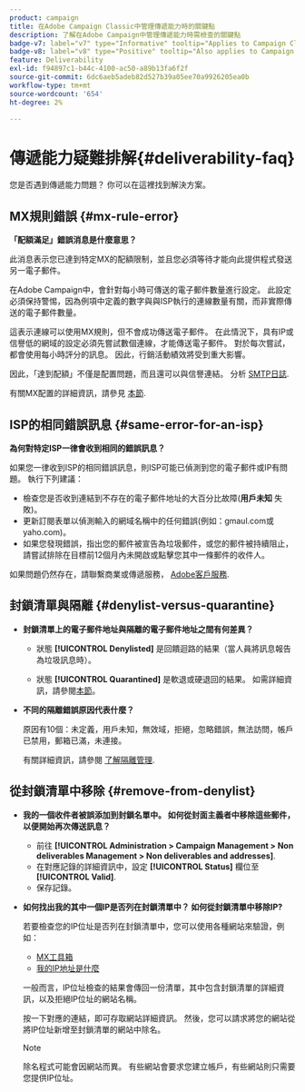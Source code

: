 ```yaml
---
product: campaign
title: 在Adobe Campaign Classic中管理傳遞能力時的關鍵點
description: 了解在Adobe Campaign中管理傳遞能力時需檢查的關鍵點
badge-v7: label="v7" type="Informative" tooltip="Applies to Campaign Classic v7"
badge-v8: label="v8" type="Positive" tooltip="Also applies to Campaign v8"
feature: Deliverability
exl-id: f94897c1-b44c-4100-ac50-a89b13fa6f2f
source-git-commit: 6dc6aeb5adeb82d527b39a05ee70a9926205ea0b
workflow-type: tm+mt
source-wordcount: '654'
ht-degree: 2%

---
```


# 傳遞能力疑難排解{#deliverability-faq}



您是否遇到傳遞能力問題？ 你可以在這裡找到解決方案。

## MX規則錯誤 {#mx-rule-error}

**「配額滿足」錯誤消息是什麼意思？**

此消息表示您已達到特定MX的配額限制，並且您必須等待才能向此提供程式發送另一電子郵件。

在Adobe Campaign中，會針對每小時可傳送的電子郵件數量進行設定。 此設定必須保持警惕，因為例項中定義的數字與與ISP執行的連線數量有關，而非實際傳送的電子郵件數量。

這表示連線可以使用MX規則，但不會成功傳送電子郵件。 在此情況下，具有IP或信譽低的網域的設定必須先嘗試數個連線，才能傳送電子郵件。 對於每次嘗試，都會使用每小時評分的訊息。 因此，行銷活動績效將受到重大影響。

因此，「達到配額」不僅是配置問題，而且還可以與信譽連結。 分析 [SMTP日誌](../../production/using/monitoring-processes.md#smtp-errors-per-domain).

有關MX配置的詳細資訊，請參見 [本節](../../installation/using/email-deliverability.md#mx-configuration).

## ISP的相同錯誤訊息 {#same-error-for-an-isp}

**為何對特定ISP一律會收到相同的錯誤訊息？**

如果您一律收到ISP的相同錯誤訊息，則ISP可能已偵測到您的電子郵件或IP有問題。 執行下列建議：
* 檢查您是否收到連結到不存在的電子郵件地址的大百分比故障(**用戶未知** 失敗)。
* 更新訂閱表單以偵測輸入的網域名稱中的任何錯誤(例如：gmaul.com或yaho.com)。
* 如果您發現錯誤，指出您的郵件被宣告為垃圾郵件，或您的郵件被持續阻止，請嘗試排除在目標前12個月內未開啟或點擊您其中一條郵件的收件人。

如果問題仍然存在，請聯繫商業或傳遞服務， [Adobe客戶服務](https://helpx.adobe.com/tw/enterprise/admin-guide.html/enterprise/using/support-for-experience-cloud.ug.html).

## 封鎖清單與隔離 {#denylist-versus-quarantine}

* **封鎖清單上的電子郵件地址與隔離的電子郵件地址之間有何差異？**

   * 狀態 **[!UICONTROL Denylisted]** 是回饋迴路的結果（當人員將訊息報告為垃圾訊息時）。

   * 狀態 **[!UICONTROL Quarantined]** 是軟退或硬退回的結果。
   如需詳細資訊，請參閱[本節](understanding-quarantine-management.md#quarantine-vs-denylist)。

* **不同的隔離錯誤原因代表什麼？**

   原因有10個：未定義，用戶未知，無效域，拒絕，忽略錯誤，無法訪問，帳戶已禁用，郵箱已滿，未連接。

   有關詳細資訊，請參閱 [了解隔離管理](understanding-quarantine-management.md).

## 從封鎖清單中移除 {#remove-from-denylist}

* **我的一個收件者被誤添加到封鎖名單中。 如何從封面主義者中移除這些郵件，以便開始再次傳送訊息？**

   * 前往 **[!UICONTROL Administration > Campaign Management > Non deliverables Management > Non deliverables and addresses]**.
   * 在對應記錄的詳細資訊中，設定 **[!UICONTROL Status]** 欄位至 **[!UICONTROL Valid]**.
   * 保存記錄。

* **如何找出我的其中一個IP是否列在封鎖清單中？ 如何從封鎖清單中移除IP?**

   若要檢查您的IP位址是否列在封鎖清單中，您可以使用各種網站來驗證，例如：
   * [MX工具箱](https://mxtoolbox.com/)
   * [我的IP地址是什麼](https://whatismyipaddress.com)

   一般而言，IP位址檢查的結果會傳回一份清單，其中包含封鎖清單的詳細資訊，以及拒絕IP位址的網站名稱。

   按一下對應的連結，即可存取網站詳細資訊。 然後，您可以請求將您的網站從將IP位址新增至封鎖清單的網站中除名。

   >[!NOTE]
   >
   >除名程式可能會因網站而異。 有些網站會要求您建立帳戶，有些網站則只需要您提供IP位址。
